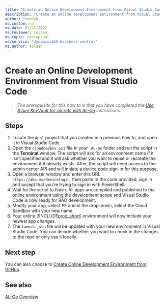 ```yaml
---
title: "Create an Online Development Environment from Visual Studio Code"
description: "Create an online development environment from Visual Studio Code for AL-Go for Business Central."
author: freddyk
ms.custom: na
ms.date: 01/21/2022
ms.reviewer: solsen
ms.topic: conceptual
ms.service: "dynamics365-business-central"
ms.author: solsen
---
```


# Create an Online Development Environment from Visual Studio Code

> *The prerequisite for this how to is that you have completed the [Use Azure KeyVault for secrets with AL-Go](algo-use-azure-keyvault-for-secrets.md) instructions.*

## Steps

1. Locate the `App1` project that you created in a previous how to, and open it in Visual Studio Code.
1. Open the `cloudDevEnv.ps1` file in your `.AL-Go` folder and run the script in the **Terminal** window. The script will ask for an environment name if it isn’t specified and it will ask whether you want to reuse or recreate the environment if it already exists. After, the script will need access to the admin center API and will initiate a device code sign-in for this purpose.
1. Open a browser window and enter this URL `https://aka.ms/devicelogin`, then paste in the code provided, sign in and accept that you're trying to sign in with PowerShell.
1. Wait for the script to finish. All apps are compiled and published to the online environment using the development scope and Visual Studio Code is now ready for RAD development.
1. Modify your app, select <kbd>F5</kbd> and in the drop-down, select the Cloud Sandbox with your new name.
1. Your online [!INCLUDE[prod_short](../developer/includes/prod_short.md)] environment will now include your newest app changes.
1. The `launch.json` file will be updated with your new environment in Visual Studio Code. You can decide whether you want to check in the changes to the repo or only use it locally.


## Next step

You can also choose to [Create Online Development Environment from GitHub](algo-create-online-dev-env-github.md).


## See also

[AL-Go Overview](algo-overview.md)  